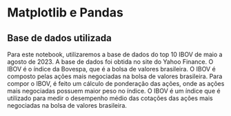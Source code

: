 # Matplotlib e Pandas
## Base de dados utilizada

Para este notebook, utilizaremos a base de dados do top 10 IBOV de maio a agosto de 2023. A base de dados foi obtida no site do Yahoo Finance. O IBOV é o índice da Bovespa, que é a bolsa de valores brasileira. O IBOV é composto pelas ações mais negociadas na bolsa de valores brasileira. Para compor o IBOV, é feito um cálculo de ponderação das ações, onde as ações mais negociadas possuem maior peso no índice. O IBOV é um índice que é utilizado para medir o desempenho médio das cotações das ações mais negociadas na bolsa de valores brasileira.

